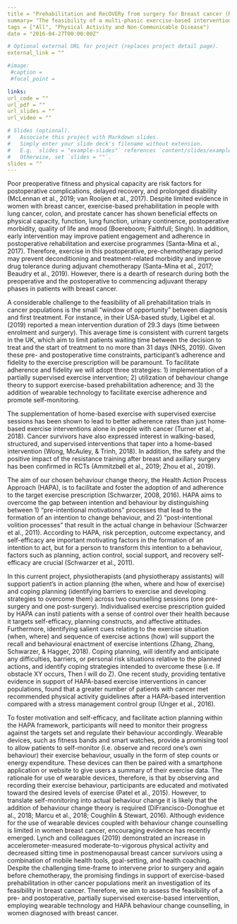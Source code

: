 ```yaml
---
title = "Prehabilitation and RecOVERy from surgery for Breast cancer (PROVERB) study"
summary= "The feasibility of a multi-phasic exercise-based intervention utilising the Health Action Process Approach and wearable technology in women before and after surgery for breast cancer"
tags = ["All", "Physical Activity and Non-Communicable Disease")
date = "2016-04-27T00:00:00Z"

# Optional external URL for project (replaces project detail page).
external_link = ""

#image:
 #caption =
 #focal_point = 

links:
url_code = ""
url_pdf = ""
url_slides = ""
url_video = ""

# Slides (optional).
#   Associate this project with Markdown slides.
#   Simply enter your slide deck's filename without extension.
#   E.g. `slides = "example-slides"` references `content/slides/example-slides.md`.
#   Otherwise, set `slides = ""`.
slides = ""
---
```


Poor preoperative fitness and physical capacity are risk factors for postoperative complications, delayed recovery, and prolonged disability (McLennan et al., 2019; van Rooijen et al., 2017). Despite limited evidence in women with breast cancer, exercise-based prehabilitation in people with lung cancer, colon, and prostate cancer has shown beneficial effects on physical capacity, function, lung function, urinary continence, postoperative morbidity, quality of life and mood (Boereboom; Faithfull; Singh). In addition, early intervention may improve patient engagement and adherence in postoperative rehabilitation and exercise programmes (Santa-Mina et al., 2017). Therefore, exercise in this postoperative, pre-chemotherapy period may prevent deconditioning and treatment-related morbidity and improve drug tolerance during adjuvant chemotherapy (Santa-Mina et al., 2017; Beaudry et al., 2019). However, there is a dearth of research during both the preoperative and the postoperative to commencing adjuvant therapy phases in patients with breast cancer.
 
A considerable challenge to the feasibility of all prehabilitation trials in cancer populations is the small “window of opportunity” between diagnosis and first treatment. For instance, in their USA-based study, Ligibel et al. (2019) reported a mean intervention duration of 29.3 days (time between enrolment and surgery). This average time is consistent with current targets in the UK, which aim to limit patients waiting time between the decision to treat and the start of treatment to no more than 31 days (NHS, 2019). Given these pre- and postoperative time constraints, participant’s adherence and fidelity to the exercise prescription will be paramount. To facilitate adherence and fidelity we will adopt three strategies: 1) implementation of a partially supervised exercise intervention; 2) utilization of behaviour change theory to support exercise-based prehabilitation adherence; and 3) the addition of wearable technology to facilitate exercise adherence and promote self-monitoring. 

The supplementation of home-based exercise with supervised exercise sessions has been shown to lead to better adherence rates than just home‐based exercise interventions alone in people with cancer (Turner et al., 2018). Cancer survivors have also expressed interest in walking-based, structured, and supervised interventions that taper into a home-based intervention (Wong, McAuley, & Trinh, 2018). In addition, the safety and the positive impact of the resistance training after breast and axillary surgery has been confirmed in RCTs (Ammitzbøll et al., 2019; Zhou et al., 2019). 

The aim of our chosen behaviour change theory, the Health Action Process Approach (HAPA), is to facilitate and foster the adoption of and adherence to the target exercise prescription (Schwarzer, 2008, 2016). HAPA aims to overcome the gap between intention and behaviour by distinguishing between 1) “pre-intentional motivations” processes that lead to the formation of an intention to change behaviour, and 2) “post-intentional volition processes” that result in the actual change in behaviour (Schwarzer et al., 2011). According to HAPA, risk perception, outcome expectancy, and self-efficacy are important motivating factors in the formation of an intention to act, but for a person to transform this intention to a behaviour, factors such as planning, action control, social support, and recovery self-efficacy are crucial (Schwarzer et al., 2011).

In this current project, physiotherapists (and physiotherapy assistants) will support patient’s in action planning (the when, where and how of exercise) and coping planning (identifying barriers to exercise and developing strategies to overcome them) across two counselling sessions (one pre-surgery and one post-surgery). Individualised exercise prescription guided by HAPA can instil patients with a sense of control over their health because it targets self-efficacy, planning constructs, and affective attitudes. Furthermore, identifying salient cues relating to the exercise situation (when, where) and sequence of exercise actions (how) will support the recall and behavioural enactment of exercise intentions (Zhang, Zhang, Schwarzer, & Hagger, 2018). Coping planning, will identify and anticipate any difficulties, barriers, or personal risk situations relative to the planned actions, and identify coping strategies intended to overcome these (i.e. If obstacle XY occurs, Then I will do Z). One recent study, providing tentative evidence in support of HAPA-based exercise interventions in cancer populations, found that a greater number of patients with cancer met recommended physical activity guidelines after a HAPA-based intervention compared with a stress management control group (Unger et al., 2016). 

To foster motivation and self-efficacy, and facilitate action planning within the HAPA framework, participants will need to monitor their progress against the targets set and regulate their behaviour accordingly. Wearable devices, such as fitness bands and smart watches, provide a promising tool to allow patients to self-monitor (i.e. observe and record one’s own behaviour) their exercise behaviour, usually in the form of step counts or energy expenditure. These devices can then be paired with a smartphone application or website to give users a summary of their exercise data. The rationale for use of wearable devices, therefore, is that by observing and recording their exercise behaviour, participants are educated and motivated toward the desired levels of exercise (Patel et al., 2015). However, to translate self-monitoring into actual behaviour change it is likely that the addition of behaviour change theory is required (DiFrancisco-Donoghue et al., 2018; Marcu et al., 2018; Coughlin & Stewart, 2016). Although evidence for the use of wearable devices coupled with behaviour change counselling is limited in women breast cancer, encouraging evidence has recently emerged. Lynch and colleagues (2019) demonstrated an increase in accelerometer-measured moderate-to-vigorous physical activity and decreased sitting time in postmenopausal breast cancer survivors using a combination of mobile health tools, goal-setting, and health coaching. 
Despite the challenging time-frame to intervene prior to surgery and again before chemotherapy, the promising findings in support of exercise-based prehabilitation in other cancer populations merit an investigation of its feasibility in breast cancer. Therefore, we aim to assess the feasibility of a pre- and postoperative, partially supervised exercise-based intervention, employing wearable technology and HAPA behaviour change counselling, in women diagnosed with breast cancer. 
